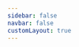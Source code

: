 ```yaml
---
sidebar: false
navbar: false
customLayout: true
---
```


<RenderTwig :js-importer="() => import('./app.js')" :tpl-importer="() => import('./app-right.twig?raw')" />

